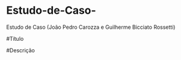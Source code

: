 # Estudo-de-Caso-
Estudo de Caso (João Pedro Carozza e Guilherme Bicciato Rossetti)


#Título

#Descrição
